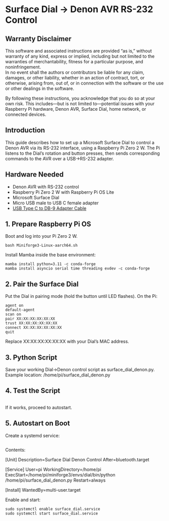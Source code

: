 # Surface Dial → Denon AVR RS-232 Control

## Warranty Disclaimer

This software and associated instructions are provided “as is,” without warranty of any kind, express or implied, including but not limited to the warranties of merchantability, fitness for a particular purpose, and noninfringement.  
In no event shall the authors or contributors be liable for any claim, damages, or other liability, whether in an action of contract, tort, or otherwise, arising from, out of, or in connection with the software or the use or other dealings in the software.

By following these instructions, you acknowledge that you do so at your own risk. This includes—but is not limited to—potential issues with your Raspberry Pi hardware, Denon AVR, Surface Dial, home network, or connected devices.

## Introduction
This guide describes how to set up a Microsoft Surface Dial to control a Denon AVR via its RS-232 interface, using a Raspberry Pi Zero 2 W. The Pi listens to the Dial’s rotation and button presses, then sends corresponding commands to the AVR over a USB→RS-232 adapter.

## Hardware Needed
- Denon AVR with RS-232 control
- Raspberry Pi Zero 2 W with Raspberry Pi OS Lite
- Microsoft Surface Dial
- Micro USB male to USB C female adapter
- [USB Type C to DB-9 Adapter Cable](https://www.adafruit.com/product/5446)

## 1. Prepare Raspberry Pi OS

Boot and log into your Pi Zero 2 W.

```wget https://github.com/conda-forge/miniforge/releases/latest/download/Miniforge3-Linux-aarch64.sh
bash Miniforge3-Linux-aarch64.sh
```

Install Mamba inside the base environment:

```conda install mamba -c conda-forge
mamba install python=3.11 -c conda-forge
mamba install asyncio serial time threading evdev -c conda-forge
```

## 2. Pair the Surface Dial

Put the Dial in pairing mode (hold the button until LED flashes). On the Pi:

```bluetoothctl
agent on
default-agent
scan on
pair XX:XX:XX:XX:XX:XX
trust XX:XX:XX:XX:XX:XX
connect XX:XX:XX:XX:XX:XX
quit
```

Replace XX:XX:XX:XX:XX:XX with your Dial’s MAC address.

## 3. Python Script

Save your working Dial→Denon control script as surface_dial_denon.py.
Example location: /home/pi/surface_dial_denon.py

## 4. Test the Script

```python surface_dial_denon.py
```

If it works, proceed to autostart.

## 5. Autostart on Boot

Create a systemd service:

```sudo nano /etc/systemd/system/surface_dial.service
```

Contents:

[Unit]
Description=Surface Dial Denon Control
After=bluetooth.target

[Service]
User=pi
WorkingDirectory=/home/pi
ExecStart=/home/pi/miniforge3/envs/dial/bin/python /home/pi/surface_dial_denon.py
Restart=always

[Install]
WantedBy=multi-user.target

Enable and start:

```sudo systemctl daemon-reload
sudo systemctl enable surface_dial.service
sudo systemctl start surface_dial.service
```
